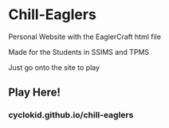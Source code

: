 # Chill-Eaglers
Personal Website with the EaglerCraft html file

Made for the Students in SSIMS and TPMS

Just go onto the site to play

## Play Here!

### cyclokid.github.io/chill-eaglers
